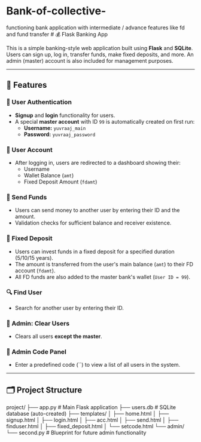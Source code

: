 # Bank-of-collective-
functioning bank application with intermediate / advance features like fd and fund transfer # 💰 Flask Banking App

This is a simple banking-style web application built using **Flask** and **SQLite**. Users can sign up, log in, transfer funds, make fixed deposits, and more. An admin (master) account is also included for management purposes.

---

## 🚀 Features

### 🔐 User Authentication
- **Signup** and **login** functionality for users.
- A special **master account** with ID `99` is automatically created on first run:
  - **Username:** `yuvraaj_main`
  - **Password:** `yuvraaj_password`

### 👤 User Account
- After logging in, users are redirected to a dashboard showing their:
  - Username
  - Wallet Balance (`amt`)
  - Fixed Deposit Amount (`fdamt`)

### 💸 Send Funds
- Users can send money to another user by entering their ID and the amount.
- Validation checks for sufficient balance and receiver existence.

### 🏦 Fixed Deposit
- Users can invest funds in a fixed deposit for a specified duration (5/10/15 years).
- The amount is transferred from the user's main balance (`amt`) to their FD account (`fdamt`).
- All FD funds are also added to the master bank's wallet (`User ID = 99`).

### 🔍 Find User
- Search for another user by entering their ID.

### 🧹 Admin: Clear Users
- Clears all users **except the master**.

### 🔐 Admin Code Panel
- Enter a predefined code (``) to view a list of all users in the system.

---

## 🗂️ Project Structure
project/
├── app.py # Main Flask application
├── users.db # SQLite database (auto-created)
├── templates/
│ ├── home.html
│ ├── signup.html
│ ├── login.html
│ ├── acc.html
│ ├── send.html
│ ├── finduser.html
│ ├── fixed_deposit.html
│ └── setcode.html
└── admin/
└── second.py # Blueprint for future admin functionality


